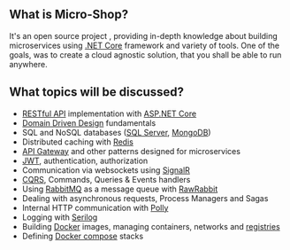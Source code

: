 **What is Micro-Shop?**
----------------

It's an open source project , providing in-depth knowledge about building microservices using [.NET Core](https://www.microsoft.com/net/learn/get-started-with-dotnet-tutorial) framework and variety of tools. One of the goals, was to create a cloud agnostic solution, that you shall be able to run anywhere. 

**What topics will be discussed?**
----------------

- [RESTful API](https://www.restapitutorial.com) implementation with [ASP.NET Core](https://docs.microsoft.com/en-us/aspnet/core/?view=aspnetcore-3.1)
- [Domain Driven Design](http://dddcommunity.org) fundamentals
- SQL and NoSQL databases ([SQL Server](https://www.microsoft.com/en-us/sql-server/sql-server-2017), [MongoDB](https://www.mongodb.com))
- Distributed caching with [Redis](https://redis.io)
- [API Gateway](https://microservices.io/patterns/apigateway.html) and other patterns designed for microservices
- [JWT](https://jwt.io), authentication, authorization
- Communication via websockets using [SignalR](https://docs.microsoft.com/en-us/aspnet/core/signalr/?view=aspnetcore-2.1)
- [CQRS](https://martinfowler.com/bliki/CQRS.html), Commands, Queries & Events handlers
- Using [RabbitMQ](https://www.rabbitmq.com) as a message queue with [RawRabbit](https://github.com/pardahlman/RawRabbit)
- Dealing with asynchronous requests, Process Managers and Sagas
- Internal HTTP communication with [Polly](https://github.com/App-vNext/Polly.Extensions.Http)
- Logging with [Serilog](https://serilog.net)
- Building [Docker](https://www.docker.com) images, managing containers, networks and [registries](https://hub.docker.com)
- Defining [Docker compose](https://docs.docker.com/compose) stacks
